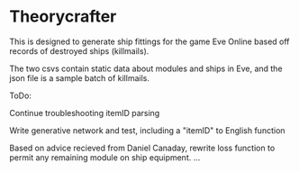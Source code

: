 # Theorycrafter
This is designed to generate ship fittings for the game Eve Online based off records of destroyed ships (killmails).

The two csvs contain static data about modules and ships in Eve, and the json file is a sample batch of killmails.

ToDo:

Continue troubleshooting itemID parsing

Write generative network and test, including a "itemID" to English function 

Based on advice recieved from Daniel Canaday, rewrite loss function to permit any remaining module on ship equipment.
...
